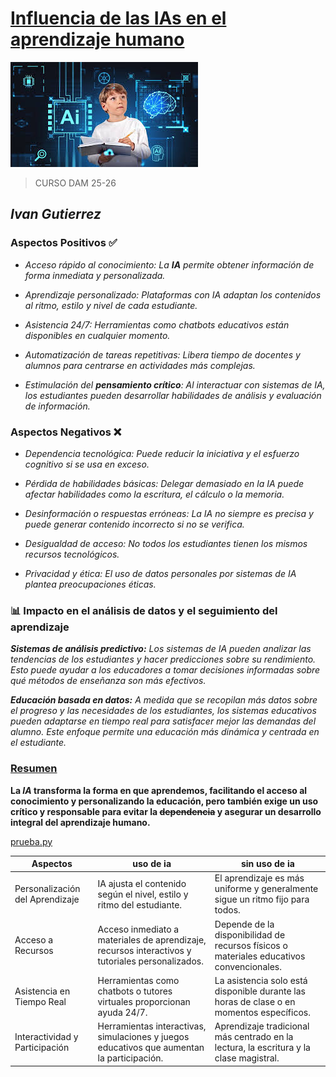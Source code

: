 # <Ins>Influencia de las IAs en el aprendizaje humano

![ia2.jpg](img/ia2.jpg)

> CURSO DAM 25-26

## *Ivan Gutierrez*

### Aspectos Positivos ✅

* *Acceso rápido al conocimiento:
La **IA** permite obtener información de forma inmediata y personalizada.*


* *Aprendizaje personalizado:
Plataformas con IA adaptan los contenidos al ritmo, estilo y nivel de cada estudiante.*

* *Asistencia 24/7:
Herramientas como chatbots educativos están disponibles en cualquier momento.*



* *Automatización de tareas repetitivas:
Libera tiempo de docentes y alumnos para centrarse en actividades más complejas.*

* *Estimulación del **pensamiento crítico**:
Al interactuar con sistemas de IA, los estudiantes pueden desarrollar habilidades de análisis y evaluación de información.*


### Aspectos Negativos ❌

* *Dependencia tecnológica:
Puede reducir la iniciativa y el esfuerzo cognitivo si se usa en exceso.*



* *Pérdida de habilidades básicas:
Delegar demasiado en la IA puede afectar habilidades como la escritura, el cálculo o la memoria.*



* *Desinformación o respuestas erróneas:
La IA no siempre es precisa y puede generar contenido incorrecto si no se verifica.*



* *Desigualdad de acceso:
No todos los estudiantes tienen los mismos recursos tecnológicos.*



* *Privacidad y ética:
El uso de datos personales por sistemas de IA plantea preocupaciones éticas.*

### 📊 Impacto en el análisis de datos y el seguimiento del aprendizaje

***Sistemas de análisis predictivo:***
*Los sistemas de IA pueden analizar las tendencias de los 
estudiantes y hacer predicciones sobre su rendimiento.
Esto puede ayudar a los educadores a tomar decisiones informadas
sobre qué métodos de enseñanza son más efectivos.*

***Educación basada en datos:***
*A medida que se recopilan más datos sobre el progreso y las necesidades de los estudiantes,
los sistemas educativos pueden adaptarse en tiempo real para satisfacer mejor las demandas del alumno. Este enfoque permite una educación más dinámica y centrada en el estudiante.*

### <ins>Resumen

**La *IA* transforma la forma en que aprendemos, facilitando el acceso al conocimiento y personalizando la educación,
pero también exige un uso crítico y responsable para evitar la ~~dependencia~~ y asegurar un desarrollo integral del aprendizaje humano.**


[prueba.py](prueba.py)

| Aspectos | uso de ia | sin uso de ia |
|----------|-----------|---------------|
|Personalización del Aprendizaje|IA ajusta el contenido según el nivel, estilo y ritmo del estudiante.|El aprendizaje es más uniforme y generalmente sigue un ritmo fijo para todos.|
|Acceso a Recursos|Acceso inmediato a materiales de aprendizaje, recursos interactivos y tutoriales personalizados.|Depende de la disponibilidad de recursos físicos o materiales educativos convencionales.
|Asistencia en Tiempo Real|Herramientas como chatbots o tutores virtuales proporcionan ayuda 24/7.|La asistencia solo está disponible durante las horas de clase o en momentos específicos.|
|Interactividad y Participación|Herramientas interactivas, simulaciones y juegos educativos que aumentan la participación.|Aprendizaje tradicional más centrado en la lectura, la escritura y la clase magistral.|

